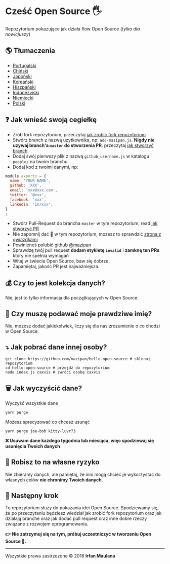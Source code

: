 # Cześć Open Source 🖐️

Repozytorium pokazujące jak działa flow Open Source (_tylko dla nowicjuszy_)

## 🌎 Tłumaczenia

- [Portugalski](./README-PT-BR.md)
- [Chiński](./README-CHI.md)
- [Japoński](./README-JP.md)
- [Koreański](./README-KR.md)
- [Hiszpański](./README-ES.md)
- [Indonezyjski](./README-ID.md)
- [Niemiecki](./README-DE.md)
- [Polski](./README-PL.md)

## ❓ Jak wnieść swoją cegiełkę

- Zrób fork repozytorium, przeczytaj [jak zrobić fork repozytorium](https://help.github.com/articles/fork-a-repo/)
- Stwórz branch z nazwą uzytkownika, np: `add-mazipan.js`.
**Nigdy nie uzywaj branch'a `master` do stworzenia PR**.
  przeczytaj [jak stworzyć branch](https://help.github.com/articles/creating-and-deleting-branches-within-your-repository/)
- Dodaj swój pierwszy plik z nazwą `github_username.js` w katalogu `people/` na twoim branchu.
- Dodaj kod z twoimi danymi, np:

```js
module.exports = {
  name: 'YOUR NAME',
  github: 'XXX',
  email: 'xxx@xxx.com',
  twitter: '@xxx',
  facebook: 'xxx',
  linkedin: 'in/xxx',
}
;
```

- Stwórz Pull-Request do brancha `master` w tym repozytorium, read [jak stworzyć PR](https://help.github.com/articles/creating-a-pull-request/)
- Nie zapomnij dać 🌟 w tym repozytorium, mozesz to sprawdzić [strona z gwiazdkami](https://github.com/mazipan/hello-open-source/stargazers)
- Powinieneś polubić github [@mazipan](https://github.com/mazipan)
- Sprawdzę twój pull request **dodam  etykietę `invalid`** i **zamknę ten PRs** który nie spełnia wymagań
- Witaj w świecie Open Source, baw się dobrze.
- Zapamiętaj, jakość PR jest najważniejsza.

## 💰 Czy to jest kolekcja danych?

Nie, jest to tylko informacja dla początkujących w Open Source.

## 🥶 Czy muszę podawać moje prawdziwe imię?

Nie, mozesz dodać jakiekolwiek, liczy się dla nas zrozumienie o co chodzi w Open Source.

## ⤵️ Jak pobrać dane innej osoby?

```shell
git clone https://github.com/mazipan/hello-open-source # sklonuj repozytorium
cd hello-open-source # przejdź do repozytorium
node index.js caxvis # zwróci osobę caxvis
```

## 🗑️ Jak wyczyścić dane?

Wyczyść wszystkie dane

```shell
yarn purge
```

Możesz sprecyzować co chcesz usunąć

```shell
yarn purge joe-bob kitty-luvr73
```

**❌ Usuwam dane każdego tygodnia lub miesiąca, więc spodziewaj się usunięcia Twoich danych**

## 🙈 Robisz to na własne ryzyko

Nie zbieramy danych, ale pamiętaj, że inni mogą chcieć je wykorzystać do własnych celów
**nie chronimy Twoich danych**.

## 🚶 Następny krok

To repozytorium służy do pokazania idei Open Source.
Spodziewamy się, że po przeczytaniu będziesz wiedział jak zrobić fork repozytorium oraz jak działają branche
oraz jak dodać pull request oraz inne dobre rzeczy związane z rozwojem oprogramowania.

**👉 Nie zatrzymuj się na tym, próbuj uczestniczyć w tworzeniu Open Source 🙏.**

---

Wszystkie prawa zastrzezone © 2018 **Irfan Maulana**
